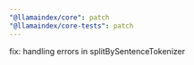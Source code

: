 ```yaml
---
"@llamaindex/core": patch
"@llamaindex/core-tests": patch
---
```


fix: handling errors in splitBySentenceTokenizer
